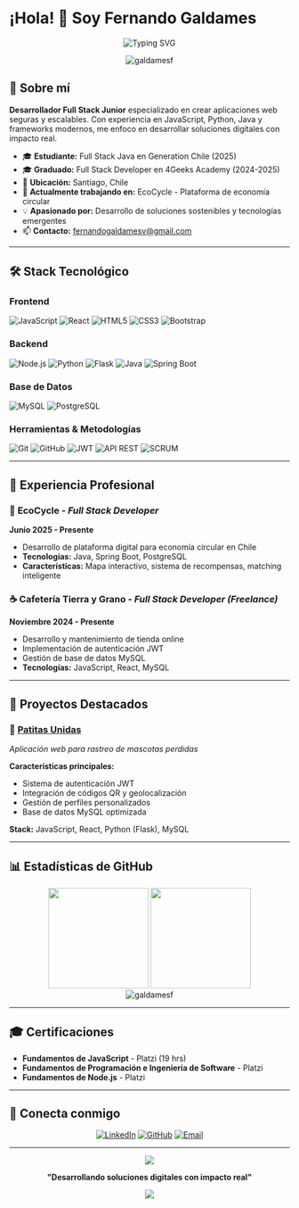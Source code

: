 # ¡Hola! 👋 Soy Fernando Galdames

<div align="center">
  <img src="https://readme-typing-svg.herokuapp.com?font=Fira+Code&pause=1000&width=435&lines=Full+Stack+Developer;JavaScript+%7C+Python+%7C+Java;Apasionado+por+la+tecnolog%C3%ADa;Siempre+aprendiendo+algo+nuevo" alt="Typing SVG" />
</div>

<p align="center">
  <img src="https://komarev.com/ghpvc/?username=galdamesf&label=Visitas%20al%20perfil&color=0e75b6&style=flat" alt="galdamesf" />
</p>

## 🚀 Sobre mí

**Desarrollador Full Stack Junior** especializado en crear aplicaciones web seguras y escalables. Con experiencia en JavaScript, Python, Java y frameworks modernos, me enfoco en desarrollar soluciones digitales con impacto real.

- 🎓 **Estudiante:** Full Stack Java en Generation Chile (2025)
- 🎓 **Graduado:** Full Stack Developer en 4Geeks Academy (2024-2025)
- 💼 **Ubicación:** Santiago, Chile
- 🌱 **Actualmente trabajando en:** EcoCycle - Plataforma de economía circular
- 💡 **Apasionado por:** Desarrollo de soluciones sostenibles y tecnologías emergentes
- 📫 **Contacto:** fernandogaldamesv@gmail.com

---

## 🛠️ Stack Tecnológico

### Frontend
![JavaScript](https://img.shields.io/badge/-JavaScript-F7DF1E?style=flat-square&logo=javascript&logoColor=black)
![React](https://img.shields.io/badge/-React-61DAFB?style=flat-square&logo=react&logoColor=black)
![HTML5](https://img.shields.io/badge/-HTML5-E34F26?style=flat-square&logo=html5&logoColor=white)
![CSS3](https://img.shields.io/badge/-CSS3-1572B6?style=flat-square&logo=css3)
![Bootstrap](https://img.shields.io/badge/-Bootstrap-7952B3?style=flat-square&logo=bootstrap&logoColor=white)

### Backend
![Node.js](https://img.shields.io/badge/-Node.js-339933?style=flat-square&logo=node.js&logoColor=white)
![Python](https://img.shields.io/badge/-Python-3776AB?style=flat-square&logo=python&logoColor=white)
![Flask](https://img.shields.io/badge/-Flask-000000?style=flat-square&logo=flask)
![Java](https://img.shields.io/badge/-Java-007396?style=flat-square&logo=java)
![Spring Boot](https://img.shields.io/badge/-Spring%20Boot-6DB33F?style=flat-square&logo=spring&logoColor=white)

### Base de Datos
![MySQL](https://img.shields.io/badge/-MySQL-4479A1?style=flat-square&logo=mysql&logoColor=white)
![PostgreSQL](https://img.shields.io/badge/-PostgreSQL-336791?style=flat-square&logo=postgresql&logoColor=white)

### Herramientas & Metodologías
![Git](https://img.shields.io/badge/-Git-F05032?style=flat-square&logo=git&logoColor=white)
![GitHub](https://img.shields.io/badge/-GitHub-181717?style=flat-square&logo=github)
![JWT](https://img.shields.io/badge/-JWT-000000?style=flat-square&logo=json-web-tokens)
![API REST](https://img.shields.io/badge/-API%20REST-FF6C37?style=flat-square)
![SCRUM](https://img.shields.io/badge/-SCRUM-009FDA?style=flat-square)

---

## 💼 Experiencia Profesional

### 🌱 **EcoCycle** - *Full Stack Developer*
**Junio 2025 - Presente**
- Desarrollo de plataforma digital para economía circular en Chile
- **Tecnologías:** Java, Spring Boot, PostgreSQL
- **Características:** Mapa interactivo, sistema de recompensas, matching inteligente

### ☕ **Cafetería Tierra y Grano** - *Full Stack Developer (Freelance)*
**Noviembre 2024 - Presente**
- Desarrollo y mantenimiento de tienda online
- Implementación de autenticación JWT
- Gestión de base de datos MySQL
- **Tecnologías:** JavaScript, React, MySQL

---

## 🚀 Proyectos Destacados

### 🐾 [Patitas Unidas](https://github.com/galdamesf/patitas-unidas)
*Aplicación web para rastreo de mascotas perdidas*

**Características principales:**
- Sistema de autenticación JWT
- Integración de códigos QR y geolocalización  
- Gestión de perfiles personalizados
- Base de datos MySQL optimizada

**Stack:** JavaScript, React, Python (Flask), MySQL

---

## 📊 Estadísticas de GitHub

<div align="center">
  <img height="180em" src="https://github-readme-stats.vercel.app/api?username=galdamesf&show_icons=true&theme=tokyonight&include_all_commits=true&count_private=true"/>
  <img height="180em" src="https://github-readme-stats.vercel.app/api/top-langs/?username=galdamesf&layout=compact&langs_count=7&theme=tokyonight"/>
</div>

<div align="center">
  <img src="https://github-readme-streak-stats.herokuapp.com/?user=galdamesf&theme=tokyonight" alt="galdamesf" />
</div>

---

## 🎓 Certificaciones

- **Fundamentos de JavaScript** - Platzi (19 hrs)
- **Fundamentos de Programación e Ingeniería de Software** - Platzi  
- **Fundamentos de Node.js** - Platzi

---

## 🤝 Conecta conmigo

<div align="center">
  
[![LinkedIn](https://img.shields.io/badge/-LinkedIn-0077B5?style=for-the-badge&logo=linkedin&logoColor=white)](https://www.linkedin.com/in/fernandogaldamesv)
[![GitHub](https://img.shields.io/badge/-GitHub-181717?style=for-the-badge&logo=github&logoColor=white)](https://github.com/galdamesf)
[![Email](https://img.shields.io/badge/-Email-D14836?style=for-the-badge&logo=gmail&logoColor=white)](mailto:fernandogaldamesv@gmail.com)

</div>

---

<div align="center">
  <img src="https://user-images.githubusercontent.com/73097560/115834477-dbab4500-a447-11eb-908a-139a6edaec5c.gif">
  
  **"Desarrollando soluciones digitales con impacto real"**
  
  <img src="https://user-images.githubusercontent.com/73097560/115834477-dbab4500-a447-11eb-908a-139a6edaec5c.gif">
</div>
